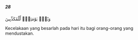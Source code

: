 ##### 28

<span class="ayah">وَيْلٌۭ يَوْمَئِذٍۢ لِّلْمُكَذِّبِينَ</span>

<span class="ayah_translation">Kecelakaan yang besarlah pada hari itu bagi orang-orang yang mendustakan.</span>
